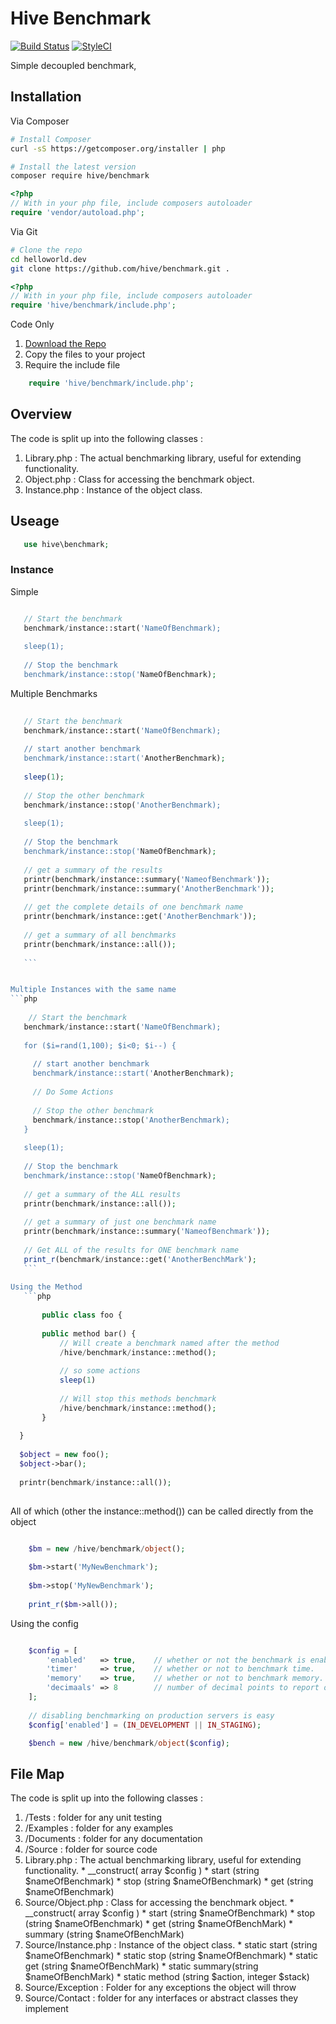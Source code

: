 # Hive Benchmark
[![Build Status](https://travis-ci.org/hive/benchmark.svg?branch=master)](https://travis-ci.org/hive/benchmark) [![StyleCI](https://styleci.io/repos/61770165/shield?style=flat)](https://styleci.io/repos/61770165)

Simple decoupled benchmark, 

## Installation

Via Composer

```bash
# Install Composer
curl -sS https://getcomposer.org/installer | php
```

```bash
# Install the latest version
composer require hive/benchmark
```

```php
<?php
// With in your php file, include composers autoloader
require 'vendor/autoload.php';
```

Via Git

```bash
# Clone the repo
cd helloworld.dev
git clone https://github.com/hive/benchmark.git . 
```

```php
<?php
// With in your php file, include composers autoloader
require 'hive/benchmark/include.php';
```


Code Only

1. [Download the Repo](https://github.com/hive/benchmark/archive/master.zip) 
2. Copy the files to your project
2. Require the include file
```php
    require 'hive/benchmark/include.php';
```

## Overview

The code is split up into the following classes : 

1. Library.php : The actual benchmarking library, useful for extending functionality.
2. Object.php : Class for accessing the benchmark object.
3. Instance.php : Instance of the object class.

## Useage

 ```php
    use hive\benchmark;
 ```
 
 ### Instance
 
 Simple
 ```php
 
    // Start the benchmark
    benchmark/instance::start('NameOfBenchmark);
    
    sleep(1);
    
    // Stop the benchmark 
    benchmark/instance::stop('NameOfBenchmark);
 
 ```
 
 Multiple Benchmarks
 ```php
      
    // Start the benchmark
    benchmark/instance::start('NameOfBenchmark);
     
    // start another benchmark
    benchmark/instance::start('AnotherBenchmark);
       
    sleep(1);
       
    // Stop the other benchmark 
    benchmark/instance::stop('AnotherBenchmark);
    
    sleep(1);
      
    // Stop the benchmark 
    benchmark/instance::stop('NameOfBenchmark);
      
    // get a summary of the results 
    printr(benchmark/instance::summary('NameofBenchmark'));
    printr(benchmark/instance::summary('AnotherBenchmark'));
    
    // get the complete details of one benchmark name
    printr(benchmark/instance::get('AnotherBenchmark'));
    
    // get a summary of all benchmarks
    printr(benchmark/instance::all());
       
    ```
 
 
 Multiple Instances with the same name
 ```php
     
     // Start the benchmark
    benchmark/instance::start('NameOfBenchmark);
    
    for ($i=rand(1,100); $i<0; $i--) {
    
      // start another benchmark
      benchmark/instance::start('AnotherBenchmark);
      
      // Do Some Actions
      
      // Stop the other benchmark 
      benchmark/instance::stop('AnotherBenchmark);
    }
    
    sleep(1);
     
    // Stop the benchmark 
    benchmark/instance::stop('NameOfBenchmark);
     
    // get a summary of the ALL results 
    printr(benchmark/instance::all());
    
    // get a summary of just one benchmark name
    printr(benchmark/instance::summary('NameofBenchmark'));
      
    // Get ALL of the results for ONE benchmark name
    print_r(benchmark/instance::get('AnotherBenchMark');   
    ```
   
Using the Method
    ```php
    
        public class foo {
   
        public method bar() {
            // Will create a benchmark named after the method
            /hive/benchmark/instance::method(); 
            
            // so some actions
            sleep(1)
            
            // Will stop this methods benchmark
            /hive/benchmark/instance::method(); 
        }
        
   }
   
   $object = new foo(); 
   $object->bar();
   
   printr(benchmark/instance::all());
   
```   
   
All of which (other the instance::method()) can be called directly from the object 

```php

    $bm = new /hive/benchmark/object(); 
    
    $bm->start('MyNewBenchmark'); 
    
    $bm->stop('MyNewBenchmark');
    
    print_r($bm->all()); 

```


Using the config

```php

    $config = [
        'enabled'   => true,    // whether or not the benchmark is enabled. 
        'timer'     => true,    // whether or not to benchmark time.
        'memory'    => true,    // whether or not to benchmark memory.
        'decimaals' => 8        // number of decimal points to report on
    ];
    
    // disabling benchmarking on production servers is easy
    $config['enabled'] = (IN_DEVELOPMENT || IN_STAGING); 

    $bench = new /hive/benchmark/object($config); 

```

## File Map

The code is split up into the following classes : 

1. /Tests : folder for any unit testing
2. /Examples : folder for any examples
3. /Documents : folder for any documentation  
4. /Source : folder for source code
  1. Library.php : The actual benchmarking library, useful for extending functionality.
    * __construct( array $config )
    * start         (string $nameOfBenchmark) 
    * stop          (string $nameOfBenchmark) 
    * get           (string $nameOfBenchmark) 
  2. Source/Object.php : Class for accessing the benchmark object.
    * __construct( array $config )
    * start         (string $nameOfBenchmark)
    * stop          (string $nameOfBenchmark)
    * get           (string $nameOfBenchMark)
    * summary       (string $nameOfBenchMark)
  3. Source/Instance.php : Instance of the object class.
    * static start  (string $nameOfBenchmark)
    * static stop   (string $nameOfBenchmark)
    * static get    (string $nameOfBenchMark)
    * static summary(string $nameOfBenchMark)
    * static method (string $action, integer $stack)
  4. Source/Exception : Folder for any exceptions the object will throw
  5. Source/Contact : folder for any interfaces or abstract classes they implement

